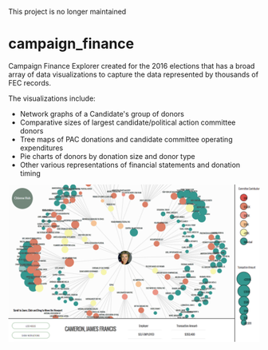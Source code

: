 This project is no longer maintained

# campaign_finance
Campaign Finance Explorer created for the 2016 elections that has a broad array of data visualizations to capture the data represented by thousands of FEC records.

The visualizations include:
- Network graphs of a Candidate's group of donors
- Comparative sizes of largest candidate/political action committee donors
- Tree maps of PAC donations and candidate committee operating expenditures
- Pie charts of donors by donation size and donor type
- Other various representations of financial statements and donation timing

![example_screen](https://github.com/djrobinson/campaign_finance/blob/master/thumbnail.png)
